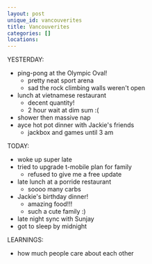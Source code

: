 ```yaml
---
layout: post
unique_id: vancouverites
title: Vancouverites
categories: []
locations: 
---
```


YESTERDAY:
* ping-pong at the Olympic Oval!
  * pretty neat sport arena
  * sad the rock climbing walls weren't open
* lunch at vietnamese restaurant
  * decent quantity!
  * 2 hour wait at dim sum :(
* shower then massive nap
* ayce hot pot dinner with Jackie's friends
  * jackbox and games until 3 am

TODAY:
* woke up super late
* tried to upgrade t-mobile plan for family
  * refused to give me a free update
* late lunch at a porride restaurant
  * soooo many carbs
* Jackie's birthday dinner!
  * amazing food!!!
  * such a cute family :)
* late night sync with Sunjay
* got to sleep by midnight

LEARNINGS:
* how much people care about each other
